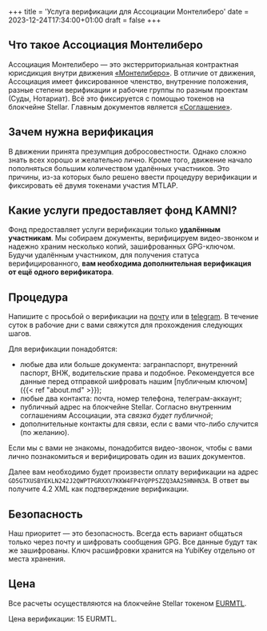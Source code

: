 +++
title = 'Услуга верификации для Ассоциации Монтелиберо'
date = 2023-12-24T17:34:00+01:00
draft = false
+++

## Что такое Ассоциация Монтелиберо

Ассоциация Монтелиберо — это экстерриториальная контрактная юрисдикция внутри движения [«Монтелиберо»](https://montelibero.org). В отличие от движения, Ассоциация имеет фиксированное членство, внутренние положения, разные степени верификации и рабочие группы по разным проектам (Суды, Нотариат). Всё это фиксируется с помощью токенов на блокчейне Stellar. Главным документов является [«Соглашение»](https://github.com/MTL-Association/Documents/blob/main/Internal/Agreement/Agreement.ru.md).

## Зачем нужна верификация

В движении принята презумпция добросовестности. Однако сложно знать всех хорошо и желательно лично. Кроме того, движение начало пополняться большим количеством удалённых участников. Это причины, из-за которых было решено ввести процедуру верификации и фиксировать её двумя токенами участия MTLAP.

## Какие услуги предоставляет фонд KAMNI?

Фонд предоставляет услуги верификации только **удалённым участникам**. Мы собираем документы, верифицируем видео-звонком и надежно храним несколько копий, зашифрованных GPG-ключом. Будучи удалённым участником, для получения статуса верифицированного, **вам необходима дополнительная верификация от ещё одного верификатора**.

## Процедура

Напишите с просьбой о верификации на [почту](mailto:verification@kamni.io) или в [telegram](https://t.me/xdefrag). В течение суток в рабочие дни с вами свяжутся для прохождения следующих шагов.

Для верификации понадобятся:

- любые два или больше документа: загранпаспорт, внутренний паспорт, ВНЖ, водительские права и подобное. Рекомендуется все данные перед отправкой шифровать нашим [публичным ключом]({{< ref "about.md" >}});
- любые два контакта: почта, номер телефона, телеграм-аккаунт;
- публичный адрес на блокчейне Stellar. Согласно внутренним соглашениям Ассоциации, эта *связка будет публичной*;
- дополнительные контакты для связи, если с вами что-либо случится (по желанию).

Если мы с вами не знакомы, понадобится видео-звонок, чтобы с вами лично познакомиться и верифицировать один из ваших документов.

Далее вам необходимо будет произвести оплату верификации на адрес `GD5GTXUSBYEKLN242J2QWPTPGRXXV7KKW4FP4YQPP5ZZQ3AA25HNHN3A`. В ответ вы получите 4.2 XML как подтверждение верификации.

## Безопасность

Наш приоритет — это безопасность. Всегда есть вариант общаться только через почту и шифровать сообщения GPG. Все данные будут так же зашифрованы. Ключ расшифровки хранится на YubiKey отдельно от места хранения.

## Цена

Все расчеты осуществляются на блокчейне Stellar токеном [EURMTL](https://stellar.expert/explorer/public/asset/EURMTL-GACKTN5DAZGWXRWB2WLM6OPBDHAMT6SJNGLJZPQMEZBUR4JUGBX2UK7V-2).

Цена верификации: 15 EURMTL.
